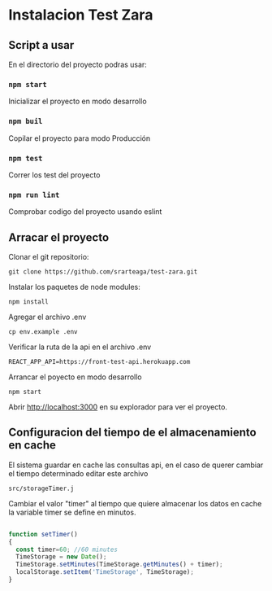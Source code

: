 # Instalacion Test Zara 

## Script a usar

En el directorio del proyecto podras usar:

### `npm start` 
Inicializar el proyecto en modo desarrollo

### `npm buil`
Copilar el proyecto para modo Producción

### `npm test`
Correr los test del proyecto

### `npm run lint`
Comprobar codigo del proyecto usando eslint


## Arracar el proyecto

Clonar el git repositorio:

```
git clone https://github.com/srarteaga/test-zara.git
```

Instalar los paquetes de node modules:

```
npm install
```

Agregar el archivo .env 

```
cp env.example .env

```
Verificar la ruta de la api en el archivo .env

```
REACT_APP_API=https://front-test-api.herokuapp.com

```

Arrancar el poyecto en modo desarrollo

```
npm start

```

Abrir [http://localhost:3000](http://localhost:3000) en su explorador para ver el proyecto.


## Configuracion del tiempo de el almacenamiento en cache

El sistema guardar en cache las consultas api, en el caso de querer cambiar el tiempo determinado editar este archivo

```
src/storageTimer.j

```

Cambiar el valor "timer" al tiempo que quiere almacenar los datos en cache
la variable timer se define en minutos.

```js

function setTimer()
{
  const timer=60; //60 minutes
  TimeStorage = new Date();
  TimeStorage.setMinutes(TimeStorage.getMinutes() + timer);
  localStorage.setItem('TimeStorage', TimeStorage);
}

```